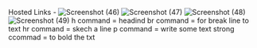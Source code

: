 Hosted Links - 
![Screenshot (46)](https://github.com/mohdshazil/cafegareilly/assets/129063461/55bb08e9-f575-4535-b285-29cdc737a4fc)
![Screenshot (47)](https://github.com/mohdshazil/cafegareilly/assets/129063461/6b39343a-5b33-4015-810f-289b37b370f0)
![Screenshot (48)](https://github.com/mohdshazil/cafegareilly/assets/129063461/e1605725-0a3b-48eb-8457-73afb217b939)
![Screenshot (49)](https://github.com/mohdshazil/cafegareilly/assets/129063461/de748b4c-80ec-45cb-8922-b9bc18786897)
h command = headind
br command = for break line to text
hr command = skech a line 
p command = write some text
strong ccommad = to bold the txt 
